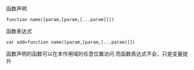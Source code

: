函数声明
```
function name([param,[param,[...param]]])
```
函数表达式
```
var add=function name([param,[param,[...param]]])
```
函数声明的函数可以在本作用域的任意位置访问
而函数表达式不会，只是变量提升